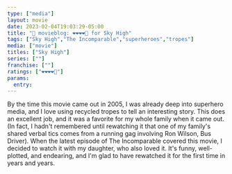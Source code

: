 ```yaml
---
type: ["media"]
layout: movie
date: 2023-02-04T19:03:29-05:00
title: "🍿 movieblog: ❤️❤️❤️❤️🖤 for Sky High"
tags: ["Sky High","The Incomparable","superheroes","tropes"]
media: ["movie"]
titles: ["Sky High"]
series: [""]
franchise: [""]
ratings: ["❤️❤️❤️❤️🖤"]
params:
  entry:
---
```

By the time this movie came out in 2005, I was already deep into superhero media, and I love using recycled tropes to tell an interesting story. This does an excellent job, and it was a favorite for my whole family when it came out. (In fact, I hadn't remembered until rewatching it that one of my family's shared verbal tics comes from a running gag involving Ron Wilson, Bus Driver). When the latest episode of The Incomparable covered this movie, I decided to watch it with my daughter, who also loved it. It's funny, well-plotted, and endearing, and I'm glad to have rewatched it for the first time in years and years.
